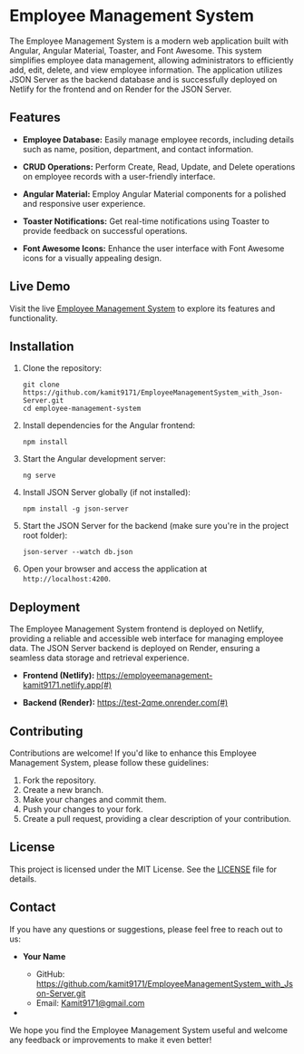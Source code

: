 
# Employee Management System

The Employee Management System is a modern web application built with Angular, Angular Material, Toaster, and Font Awesome. This system simplifies employee data management, allowing administrators to efficiently add, edit, delete, and view employee information. The application utilizes JSON Server as the backend database and is successfully deployed on Netlify for the frontend and on Render for the JSON Server.

## Features

- **Employee Database:** Easily manage employee records, including details such as name, position, department, and contact information.

- **CRUD Operations:** Perform Create, Read, Update, and Delete operations on employee records with a user-friendly interface.

- **Angular Material:** Employ Angular Material components for a polished and responsive user experience.

- **Toaster Notifications:** Get real-time notifications using Toaster to provide feedback on successful operations.

- **Font Awesome Icons:** Enhance the user interface with Font Awesome icons for a visually appealing design.

## Live Demo

Visit the live [Employee Management System](#) to explore its features and functionality.

## Installation

1. Clone the repository:
   ```
   git clone https://github.com/kamit9171/EmployeeManagementSystem_with_Json-Server.git
   cd employee-management-system
   ```

2. Install dependencies for the Angular frontend:
   ```
   npm install
   ```

3. Start the Angular development server:
   ```
   ng serve
   ```

4. Install JSON Server globally (if not installed):
   ```
   npm install -g json-server
   ```

5. Start the JSON Server for the backend (make sure you're in the project root folder):
   ```
   json-server --watch db.json
   ```

6. Open your browser and access the application at `http://localhost:4200`.

## Deployment

The Employee Management System frontend is deployed on Netlify, providing a reliable and accessible web interface for managing employee data. The JSON Server backend is deployed on Render, ensuring a seamless data storage and retrieval experience.

- **Frontend (Netlify):** https://employeemanagement-kamit9171.netlify.app(#)

- **Backend (Render):** https://test-2qme.onrender.com(#)

## Contributing

Contributions are welcome! If you'd like to enhance this Employee Management System, please follow these guidelines:

1. Fork the repository.
2. Create a new branch.
3. Make your changes and commit them.
4. Push your changes to your fork.
5. Create a pull request, providing a clear description of your contribution.

## License

This project is licensed under the MIT License. See the [LICENSE](LICENSE) file for details.

## Contact

If you have any questions or suggestions, please feel free to reach out to us:

- **Your Name**
  - GitHub: https://github.com/kamit9171/EmployeeManagementSystem_with_Json-Server.git
  - Email: Kamit9171@gmail.com

-

We hope you find the Employee Management System useful and welcome any feedback or improvements to make it even better!
